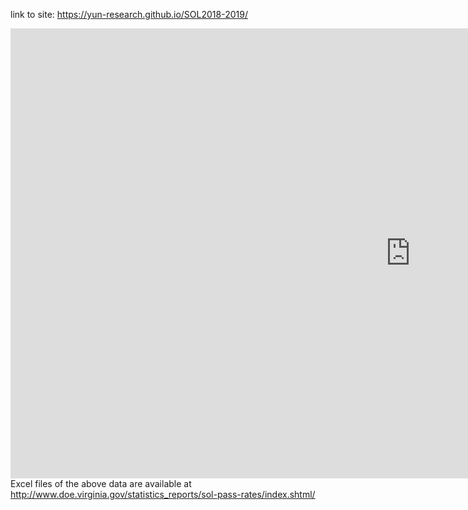 
link to site: <a href="https://yun-research.github.io/SOL2018-2019/" target="_blank">https://yun-research.github.io/SOL2018-2019/</a>

<iframe src="https://public.tableau.com/views/SOL2018-19/Individual?:display_count=y&publish=yes&:toolbar=n&:origin=viz_share_link
amp;&:display_count=y&publish=yes&:origin=viz_share_link?:embed=y&amp;:display_count=yes&amp;publish=yes&amp;amp;:showVizHome=no" width="1280" height="720" scrolling="yes" class="iframe-class" frameborder="0"></iframe>

<br/>
Excel files of the above data are available at <a href="http://www.doe.virginia.gov/statistics_reports/sol-pass-rates/index.shtml" target="_blank">http://www.doe.virginia.gov/statistics_reports/sol-pass-rates/index.shtml/</a>
